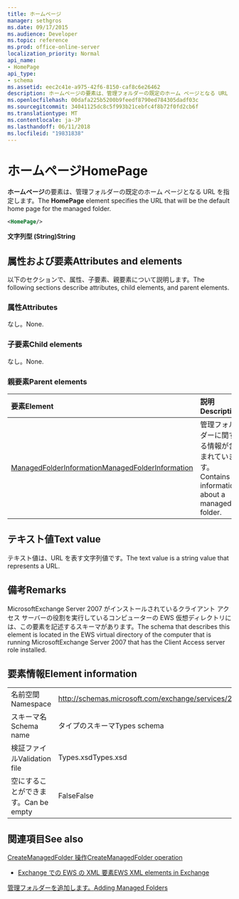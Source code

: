 ```yaml
---
title: ホームページ
manager: sethgros
ms.date: 09/17/2015
ms.audience: Developer
ms.topic: reference
ms.prod: office-online-server
localization_priority: Normal
api_name:
- HomePage
api_type:
- schema
ms.assetid: eec2c41e-a975-42f6-8150-caf8c6e26462
description: ホームページの要素は、管理フォルダーの既定のホーム ページとなる URL を指定します。
ms.openlocfilehash: 00dafa225b5200b9feedf8790ed784305dadf03c
ms.sourcegitcommit: 34041125dc8c5f993b21cebfc4f8b72f0fd2cb6f
ms.translationtype: MT
ms.contentlocale: ja-JP
ms.lasthandoff: 06/11/2018
ms.locfileid: "19831838"
---
```

# <a name="homepage"></a><span data-ttu-id="9ad36-103">ホームページ</span><span class="sxs-lookup"><span data-stu-id="9ad36-103">HomePage</span></span>

<span data-ttu-id="9ad36-104">**ホームページ**の要素は、管理フォルダーの既定のホーム ページとなる URL を指定します。</span><span class="sxs-lookup"><span data-stu-id="9ad36-104">The **HomePage** element specifies the URL that will be the default home page for the managed folder.</span></span> 
  
```xml
<HomePage/>
```

 <span data-ttu-id="9ad36-105">**文字列型 (String)**</span><span class="sxs-lookup"><span data-stu-id="9ad36-105">**String**</span></span>
## <a name="attributes-and-elements"></a><span data-ttu-id="9ad36-106">属性および要素</span><span class="sxs-lookup"><span data-stu-id="9ad36-106">Attributes and elements</span></span>

<span data-ttu-id="9ad36-107">以下のセクションで、属性、子要素、親要素について説明します。</span><span class="sxs-lookup"><span data-stu-id="9ad36-107">The following sections describe attributes, child elements, and parent elements.</span></span>
  
### <a name="attributes"></a><span data-ttu-id="9ad36-108">属性</span><span class="sxs-lookup"><span data-stu-id="9ad36-108">Attributes</span></span>

<span data-ttu-id="9ad36-109">なし。</span><span class="sxs-lookup"><span data-stu-id="9ad36-109">None.</span></span>
  
### <a name="child-elements"></a><span data-ttu-id="9ad36-110">子要素</span><span class="sxs-lookup"><span data-stu-id="9ad36-110">Child elements</span></span>

<span data-ttu-id="9ad36-111">なし。</span><span class="sxs-lookup"><span data-stu-id="9ad36-111">None.</span></span>
  
### <a name="parent-elements"></a><span data-ttu-id="9ad36-112">親要素</span><span class="sxs-lookup"><span data-stu-id="9ad36-112">Parent elements</span></span>

|<span data-ttu-id="9ad36-113">**要素**</span><span class="sxs-lookup"><span data-stu-id="9ad36-113">**Element**</span></span>|<span data-ttu-id="9ad36-114">**説明**</span><span class="sxs-lookup"><span data-stu-id="9ad36-114">**Description**</span></span>|
|:-----|:-----|
|[<span data-ttu-id="9ad36-115">ManagedFolderInformation</span><span class="sxs-lookup"><span data-stu-id="9ad36-115">ManagedFolderInformation</span></span>](managedfolderinformation.md) <br/> |<span data-ttu-id="9ad36-116">管理フォルダーに関する情報が含まれています。</span><span class="sxs-lookup"><span data-stu-id="9ad36-116">Contains information about a managed folder.</span></span>  <br/> |
   
## <a name="text-value"></a><span data-ttu-id="9ad36-117">テキスト値</span><span class="sxs-lookup"><span data-stu-id="9ad36-117">Text value</span></span>

<span data-ttu-id="9ad36-118">テキスト値は、URL を表す文字列値です。</span><span class="sxs-lookup"><span data-stu-id="9ad36-118">The text value is a string value that represents a URL.</span></span>
  
## <a name="remarks"></a><span data-ttu-id="9ad36-119">備考</span><span class="sxs-lookup"><span data-stu-id="9ad36-119">Remarks</span></span>

<span data-ttu-id="9ad36-120">MicrosoftExchange Server 2007 がインストールされているクライアント アクセス サーバーの役割を実行しているコンピューターの EWS 仮想ディレクトリには、この要素を記述するスキーマがあります。</span><span class="sxs-lookup"><span data-stu-id="9ad36-120">The schema that describes this element is located in the EWS virtual directory of the computer that is running MicrosoftExchange Server 2007 that has the Client Access server role installed.</span></span>
  
## <a name="element-information"></a><span data-ttu-id="9ad36-121">要素情報</span><span class="sxs-lookup"><span data-stu-id="9ad36-121">Element information</span></span>

|||
|:-----|:-----|
|<span data-ttu-id="9ad36-122">名前空間</span><span class="sxs-lookup"><span data-stu-id="9ad36-122">Namespace</span></span>  <br/> |http://schemas.microsoft.com/exchange/services/2006/types  <br/> |
|<span data-ttu-id="9ad36-123">スキーマ名</span><span class="sxs-lookup"><span data-stu-id="9ad36-123">Schema name</span></span>  <br/> |<span data-ttu-id="9ad36-124">タイプのスキーマ</span><span class="sxs-lookup"><span data-stu-id="9ad36-124">Types schema</span></span>  <br/> |
|<span data-ttu-id="9ad36-125">検証ファイル</span><span class="sxs-lookup"><span data-stu-id="9ad36-125">Validation file</span></span>  <br/> |<span data-ttu-id="9ad36-126">Types.xsd</span><span class="sxs-lookup"><span data-stu-id="9ad36-126">Types.xsd</span></span>  <br/> |
|<span data-ttu-id="9ad36-127">空にすることができます。</span><span class="sxs-lookup"><span data-stu-id="9ad36-127">Can be empty</span></span>  <br/> |<span data-ttu-id="9ad36-128">False</span><span class="sxs-lookup"><span data-stu-id="9ad36-128">False</span></span>  <br/> |
   
## <a name="see-also"></a><span data-ttu-id="9ad36-129">関連項目</span><span class="sxs-lookup"><span data-stu-id="9ad36-129">See also</span></span>



[<span data-ttu-id="9ad36-130">CreateManagedFolder 操作</span><span class="sxs-lookup"><span data-stu-id="9ad36-130">CreateManagedFolder operation</span></span>](createmanagedfolder-operation.md)


- [<span data-ttu-id="9ad36-131">Exchange での EWS の XML 要素</span><span class="sxs-lookup"><span data-stu-id="9ad36-131">EWS XML elements in Exchange</span></span>](ews-xml-elements-in-exchange.md)


[<span data-ttu-id="9ad36-132">管理フォルダーを追加します。</span><span class="sxs-lookup"><span data-stu-id="9ad36-132">Adding Managed Folders</span></span>](http://msdn.microsoft.com/library/846658c6-7043-40fb-8439-19f97c2a967f%28Office.15%29.aspx)


